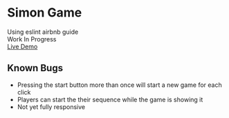 # Simon Game

Using eslint airbnb guide<br>
Work In Progress<br>
[Live Demo](https://fanzyo.github.io/SimonGame/)

## Known Bugs

* Pressing the start button more than once will start a new game for each click
* Players can start the their sequence while the game is showing it
* Not yet fully responsive


